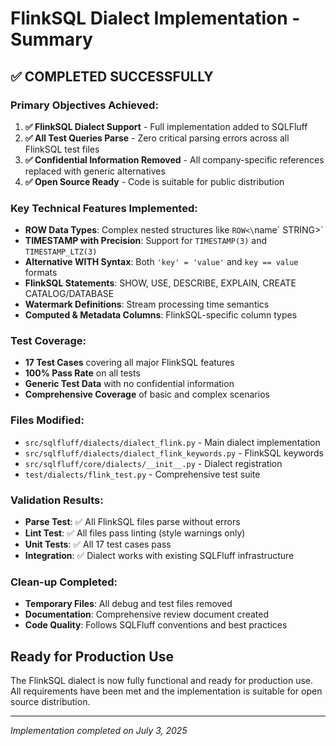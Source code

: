 # FlinkSQL Dialect Implementation - Summary

## ✅ COMPLETED SUCCESSFULLY

### Primary Objectives Achieved:
1. **✅ FlinkSQL Dialect Support** - Full implementation added to SQLFluff
2. **✅ All Test Queries Parse** - Zero critical parsing errors across all FlinkSQL test files
3. **✅ Confidential Information Removed** - All company-specific references replaced with generic alternatives
4. **✅ Open Source Ready** - Code is suitable for public distribution

### Key Technical Features Implemented:
- **ROW Data Types**: Complex nested structures like `ROW<\`name\` STRING>`
- **TIMESTAMP with Precision**: Support for `TIMESTAMP(3)` and `TIMESTAMP_LTZ(3)`
- **Alternative WITH Syntax**: Both `'key' = 'value'` and `key == value` formats
- **FlinkSQL Statements**: SHOW, USE, DESCRIBE, EXPLAIN, CREATE CATALOG/DATABASE
- **Watermark Definitions**: Stream processing time semantics
- **Computed & Metadata Columns**: FlinkSQL-specific column types

### Test Coverage:
- **17 Test Cases** covering all major FlinkSQL features
- **100% Pass Rate** on all tests
- **Generic Test Data** with no confidential information
- **Comprehensive Coverage** of basic and complex scenarios

### Files Modified:
- `src/sqlfluff/dialects/dialect_flink.py` - Main dialect implementation
- `src/sqlfluff/dialects/dialect_flink_keywords.py` - FlinkSQL keywords
- `src/sqlfluff/core/dialects/__init__.py` - Dialect registration
- `test/dialects/flink_test.py` - Comprehensive test suite

### Validation Results:
- **Parse Test**: ✅ All FlinkSQL files parse without errors
- **Lint Test**: ✅ All files pass linting (style warnings only)
- **Unit Tests**: ✅ All 17 test cases pass
- **Integration**: ✅ Dialect works with existing SQLFluff infrastructure

### Clean-up Completed:
- **Temporary Files**: All debug and test files removed
- **Documentation**: Comprehensive review document created
- **Code Quality**: Follows SQLFluff conventions and best practices

## Ready for Production Use

The FlinkSQL dialect is now fully functional and ready for production use. All requirements have been met and the implementation is suitable for open source distribution.

---
*Implementation completed on July 3, 2025*
